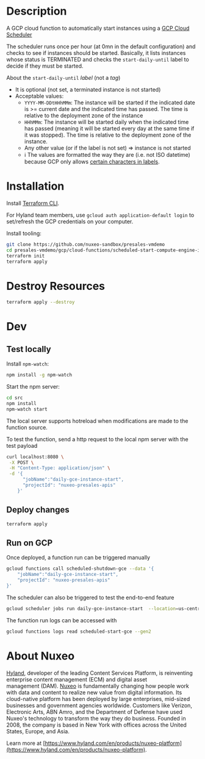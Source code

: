 # Description

A GCP cloud function to automatically start instances using a [GCP Cloud Scheduler](https://console.cloud.google.com/cloudscheduler)

The scheduler runs once per hour (at 0mn in the default configuration) and checks to see if instances should be started. Basically, it lists instances whose status is TERMINATED and checks the `start-daily-until` label to decide if they must be started.

About the `start-daily-until` _label_ (not a _tag_)
* It is optional (not set, a terminated instance is not started)
* Acceptable values:
  * `YYYY-MM-DDtHHhMMm`: The instance will be started if the indicated date is >= current date and the indicated time has passed. The time is relative to the deployment zone of the instance
  * `HHhMMm`: The instance will be started daily when the indicated time has passed (meaning it will be started every day at the same time if it was stopped). The time is relative to the deployment zone of the instance.
  * Any other value (or if the label is not set) => instance is not started
  * ℹ️ The values are formatted the way they are (i.e. not ISO datetime) because GCP only allows [certain characters in labels](https://cloud.google.com/compute/docs/labeling-resources#requirements).


# Installation

Install [Terraform CLI](https://developer.hashicorp.com/terraform/tutorials/gcp-get-started/install-cli).

For Hyland team members, use `gcloud auth application-default login` to set/refresh the GCP credentials on your computer.

Install tooling:

```bash
git clone https://github.com/nuxeo-sandbox/presales-vmdemo
cd presales-vmdemo/gcp/cloud-functions/scheduled-start-compute-engine-instance
terraform init
terraform apply
```

# Destroy Resources

```bash
terraform apply --destroy
```

# Dev
## Test locally

Install `npm-watch`:

```bash
npm install -g npm-watch
```

Start the npm server:

```bash
cd src
npm install
npm-watch start
```

The local server supports hotreload when modifications are made to the function source.

To test the function, send a http request to the local npm server with the test payload

```bash
curl localhost:8080 \
 -X POST \
 -H "Content-Type: application/json" \
 -d '{
      "jobName":"daily-gce-instance-start",
      "projectId": "nuxeo-presales-apis"
    }'
```

## Deploy changes

```bash
terraform apply
```

## Run on GCP

Once deployed, a function run can be triggered manually

```bash
gcloud functions call scheduled-shutdown-gce --data '{
    "jobName":"daily-gce-instance-start",
    "projectId": "nuxeo-presales-apis"
}'
```

The scheduler can also be triggered to test the end-to-end feature

```bash
gcloud scheduler jobs run daily-gce-instance-start  --location=us-central1
```

The function run logs can be accessed with

```bash
gcloud functions logs read scheduled-start-gce --gen2
```

# About Nuxeo

[Hyland](https://www.hyland.com), developer of the leading Content Services Platform, is reinventing enterprise content management (ECM) and digital asset management (DAM). [Nuxeo](https://www.hyland.com/en/products/nuxeo-platform) is fundamentally changing how people work with data and content to realize new value from digital information. Its cloud-native platform has been deployed by large enterprises, mid-sized businesses and government agencies worldwide. Customers like Verizon, Electronic Arts, ABN Amro, and the Department of Defense have used Nuxeo's technology to transform the way they do business. Founded in 2008, the company is based in New York with offices across the United States, Europe, and Asia.

Learn more at [https://www.hyland.com/en/products/nuxeo-platform](https://www.hyland.com/en/products/nuxeo-platform).